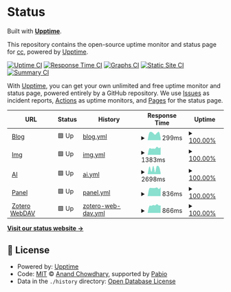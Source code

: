 # Status

Built with [**Upptime**](https://upptime.js.org).

This repository contains the open-source uptime monitor and status page for [cc](https://chillcicada.com), powered by [Upptime](https://github.com/upptime/upptime).

[![Uptime CI](https://github.com/chillcicada/status/workflows/Uptime%20CI/badge.svg)](https://github.com/chillcicada/status/actions?query=workflow%3A%22Uptime+CI%22)
[![Response Time CI](https://github.com/chillcicada/status/workflows/Response%20Time%20CI/badge.svg)](https://github.com/chillcicada/status/actions?query=workflow%3A%22Response+Time+CI%22)
[![Graphs CI](https://github.com/chillcicada/status/workflows/Graphs%20CI/badge.svg)](https://github.com/chillcicada/status/actions?query=workflow%3A%22Graphs+CI%22)
[![Static Site CI](https://github.com/chillcicada/status/workflows/Static%20Site%20CI/badge.svg)](https://github.com/chillcicada/status/actions?query=workflow%3A%22Static+Site+CI%22)
[![Summary CI](https://github.com/chillcicada/status/workflows/Summary%20CI/badge.svg)](https://github.com/chillcicada/status/actions?query=workflow%3A%22Summary+CI%22)

With [Upptime](https://upptime.js.org), you can get your own unlimited and free uptime monitor and status page, powered entirely by a GitHub repository. We use [Issues](https://github.com/chillcicada/status/issues) as incident reports, [Actions](https://github.com/chillcicada/status/actions) as uptime monitors, and [Pages](https://status.chillcicada.com) for the status page.

<!--start: status pages-->
<!-- This summary is generated by Upptime (https://github.com/upptime/upptime) -->
<!-- Do not edit this manually, your changes will be overwritten -->
<!-- prettier-ignore -->
| URL | Status | History | Response Time | Uptime |
| --- | ------ | ------- | ------------- | ------ |
| <img alt="" src="https://icons.duckduckgo.com/ip3/chillcicada.com.ico" height="13"> [Blog](https://chillcicada.com) | 🟩 Up | [blog.yml](https://github.com/chillcicada/status/commits/HEAD/history/blog.yml) | <details><summary><img alt="Response time graph" src="./graphs/blog/response-time-week.png" height="20"> 299ms</summary><br><a href="https://status.chillcicada.com/history/blog"><img alt="Response time 296" src="https://img.shields.io/endpoint?url=https%3A%2F%2Fraw.githubusercontent.com%2Fchillcicada%2Fstatus%2FHEAD%2Fapi%2Fblog%2Fresponse-time.json"></a><br><a href="https://status.chillcicada.com/history/blog"><img alt="24-hour response time 85" src="https://img.shields.io/endpoint?url=https%3A%2F%2Fraw.githubusercontent.com%2Fchillcicada%2Fstatus%2FHEAD%2Fapi%2Fblog%2Fresponse-time-day.json"></a><br><a href="https://status.chillcicada.com/history/blog"><img alt="7-day response time 299" src="https://img.shields.io/endpoint?url=https%3A%2F%2Fraw.githubusercontent.com%2Fchillcicada%2Fstatus%2FHEAD%2Fapi%2Fblog%2Fresponse-time-week.json"></a><br><a href="https://status.chillcicada.com/history/blog"><img alt="30-day response time 246" src="https://img.shields.io/endpoint?url=https%3A%2F%2Fraw.githubusercontent.com%2Fchillcicada%2Fstatus%2FHEAD%2Fapi%2Fblog%2Fresponse-time-month.json"></a><br><a href="https://status.chillcicada.com/history/blog"><img alt="1-year response time 296" src="https://img.shields.io/endpoint?url=https%3A%2F%2Fraw.githubusercontent.com%2Fchillcicada%2Fstatus%2FHEAD%2Fapi%2Fblog%2Fresponse-time-year.json"></a></details> | <details><summary><a href="https://status.chillcicada.com/history/blog">100.00%</a></summary><a href="https://status.chillcicada.com/history/blog"><img alt="All-time uptime 99.99%" src="https://img.shields.io/endpoint?url=https%3A%2F%2Fraw.githubusercontent.com%2Fchillcicada%2Fstatus%2FHEAD%2Fapi%2Fblog%2Fuptime.json"></a><br><a href="https://status.chillcicada.com/history/blog"><img alt="24-hour uptime 100.00%" src="https://img.shields.io/endpoint?url=https%3A%2F%2Fraw.githubusercontent.com%2Fchillcicada%2Fstatus%2FHEAD%2Fapi%2Fblog%2Fuptime-day.json"></a><br><a href="https://status.chillcicada.com/history/blog"><img alt="7-day uptime 100.00%" src="https://img.shields.io/endpoint?url=https%3A%2F%2Fraw.githubusercontent.com%2Fchillcicada%2Fstatus%2FHEAD%2Fapi%2Fblog%2Fuptime-week.json"></a><br><a href="https://status.chillcicada.com/history/blog"><img alt="30-day uptime 100.00%" src="https://img.shields.io/endpoint?url=https%3A%2F%2Fraw.githubusercontent.com%2Fchillcicada%2Fstatus%2FHEAD%2Fapi%2Fblog%2Fuptime-month.json"></a><br><a href="https://status.chillcicada.com/history/blog"><img alt="1-year uptime 99.99%" src="https://img.shields.io/endpoint?url=https%3A%2F%2Fraw.githubusercontent.com%2Fchillcicada%2Fstatus%2FHEAD%2Fapi%2Fblog%2Fuptime-year.json"></a></details>
| <img alt="" src="https://icons.duckduckgo.com/ip3/img.chillcicada.com.ico" height="13"> [Img](https://img.chillcicada.com) | 🟩 Up | [img.yml](https://github.com/chillcicada/status/commits/HEAD/history/img.yml) | <details><summary><img alt="Response time graph" src="./graphs/img/response-time-week.png" height="20"> 1383ms</summary><br><a href="https://status.chillcicada.com/history/img"><img alt="Response time 1354" src="https://img.shields.io/endpoint?url=https%3A%2F%2Fraw.githubusercontent.com%2Fchillcicada%2Fstatus%2FHEAD%2Fapi%2Fimg%2Fresponse-time.json"></a><br><a href="https://status.chillcicada.com/history/img"><img alt="24-hour response time 1512" src="https://img.shields.io/endpoint?url=https%3A%2F%2Fraw.githubusercontent.com%2Fchillcicada%2Fstatus%2FHEAD%2Fapi%2Fimg%2Fresponse-time-day.json"></a><br><a href="https://status.chillcicada.com/history/img"><img alt="7-day response time 1383" src="https://img.shields.io/endpoint?url=https%3A%2F%2Fraw.githubusercontent.com%2Fchillcicada%2Fstatus%2FHEAD%2Fapi%2Fimg%2Fresponse-time-week.json"></a><br><a href="https://status.chillcicada.com/history/img"><img alt="30-day response time 1355" src="https://img.shields.io/endpoint?url=https%3A%2F%2Fraw.githubusercontent.com%2Fchillcicada%2Fstatus%2FHEAD%2Fapi%2Fimg%2Fresponse-time-month.json"></a><br><a href="https://status.chillcicada.com/history/img"><img alt="1-year response time 1354" src="https://img.shields.io/endpoint?url=https%3A%2F%2Fraw.githubusercontent.com%2Fchillcicada%2Fstatus%2FHEAD%2Fapi%2Fimg%2Fresponse-time-year.json"></a></details> | <details><summary><a href="https://status.chillcicada.com/history/img">100.00%</a></summary><a href="https://status.chillcicada.com/history/img"><img alt="All-time uptime 99.77%" src="https://img.shields.io/endpoint?url=https%3A%2F%2Fraw.githubusercontent.com%2Fchillcicada%2Fstatus%2FHEAD%2Fapi%2Fimg%2Fuptime.json"></a><br><a href="https://status.chillcicada.com/history/img"><img alt="24-hour uptime 100.00%" src="https://img.shields.io/endpoint?url=https%3A%2F%2Fraw.githubusercontent.com%2Fchillcicada%2Fstatus%2FHEAD%2Fapi%2Fimg%2Fuptime-day.json"></a><br><a href="https://status.chillcicada.com/history/img"><img alt="7-day uptime 100.00%" src="https://img.shields.io/endpoint?url=https%3A%2F%2Fraw.githubusercontent.com%2Fchillcicada%2Fstatus%2FHEAD%2Fapi%2Fimg%2Fuptime-week.json"></a><br><a href="https://status.chillcicada.com/history/img"><img alt="30-day uptime 100.00%" src="https://img.shields.io/endpoint?url=https%3A%2F%2Fraw.githubusercontent.com%2Fchillcicada%2Fstatus%2FHEAD%2Fapi%2Fimg%2Fuptime-month.json"></a><br><a href="https://status.chillcicada.com/history/img"><img alt="1-year uptime 99.77%" src="https://img.shields.io/endpoint?url=https%3A%2F%2Fraw.githubusercontent.com%2Fchillcicada%2Fstatus%2FHEAD%2Fapi%2Fimg%2Fuptime-year.json"></a></details>
| <img alt="" src="https://icons.duckduckgo.com/ip3/ai.chillcicada.com.ico" height="13"> [AI](https://ai.chillcicada.com) | 🟩 Up | [ai.yml](https://github.com/chillcicada/status/commits/HEAD/history/ai.yml) | <details><summary><img alt="Response time graph" src="./graphs/ai/response-time-week.png" height="20"> 2698ms</summary><br><a href="https://status.chillcicada.com/history/ai"><img alt="Response time 2453" src="https://img.shields.io/endpoint?url=https%3A%2F%2Fraw.githubusercontent.com%2Fchillcicada%2Fstatus%2FHEAD%2Fapi%2Fai%2Fresponse-time.json"></a><br><a href="https://status.chillcicada.com/history/ai"><img alt="24-hour response time 586" src="https://img.shields.io/endpoint?url=https%3A%2F%2Fraw.githubusercontent.com%2Fchillcicada%2Fstatus%2FHEAD%2Fapi%2Fai%2Fresponse-time-day.json"></a><br><a href="https://status.chillcicada.com/history/ai"><img alt="7-day response time 2698" src="https://img.shields.io/endpoint?url=https%3A%2F%2Fraw.githubusercontent.com%2Fchillcicada%2Fstatus%2FHEAD%2Fapi%2Fai%2Fresponse-time-week.json"></a><br><a href="https://status.chillcicada.com/history/ai"><img alt="30-day response time 2649" src="https://img.shields.io/endpoint?url=https%3A%2F%2Fraw.githubusercontent.com%2Fchillcicada%2Fstatus%2FHEAD%2Fapi%2Fai%2Fresponse-time-month.json"></a><br><a href="https://status.chillcicada.com/history/ai"><img alt="1-year response time 2453" src="https://img.shields.io/endpoint?url=https%3A%2F%2Fraw.githubusercontent.com%2Fchillcicada%2Fstatus%2FHEAD%2Fapi%2Fai%2Fresponse-time-year.json"></a></details> | <details><summary><a href="https://status.chillcicada.com/history/ai">100.00%</a></summary><a href="https://status.chillcicada.com/history/ai"><img alt="All-time uptime 99.99%" src="https://img.shields.io/endpoint?url=https%3A%2F%2Fraw.githubusercontent.com%2Fchillcicada%2Fstatus%2FHEAD%2Fapi%2Fai%2Fuptime.json"></a><br><a href="https://status.chillcicada.com/history/ai"><img alt="24-hour uptime 100.00%" src="https://img.shields.io/endpoint?url=https%3A%2F%2Fraw.githubusercontent.com%2Fchillcicada%2Fstatus%2FHEAD%2Fapi%2Fai%2Fuptime-day.json"></a><br><a href="https://status.chillcicada.com/history/ai"><img alt="7-day uptime 100.00%" src="https://img.shields.io/endpoint?url=https%3A%2F%2Fraw.githubusercontent.com%2Fchillcicada%2Fstatus%2FHEAD%2Fapi%2Fai%2Fuptime-week.json"></a><br><a href="https://status.chillcicada.com/history/ai"><img alt="30-day uptime 100.00%" src="https://img.shields.io/endpoint?url=https%3A%2F%2Fraw.githubusercontent.com%2Fchillcicada%2Fstatus%2FHEAD%2Fapi%2Fai%2Fuptime-month.json"></a><br><a href="https://status.chillcicada.com/history/ai"><img alt="1-year uptime 99.99%" src="https://img.shields.io/endpoint?url=https%3A%2F%2Fraw.githubusercontent.com%2Fchillcicada%2Fstatus%2FHEAD%2Fapi%2Fai%2Fuptime-year.json"></a></details>
| <img alt="" src="https://icons.duckduckgo.com/ip3/panel.chillcicada.com.ico" height="13"> [Panel](https://panel.chillcicada.com) | 🟩 Up | [panel.yml](https://github.com/chillcicada/status/commits/HEAD/history/panel.yml) | <details><summary><img alt="Response time graph" src="./graphs/panel/response-time-week.png" height="20"> 836ms</summary><br><a href="https://status.chillcicada.com/history/panel"><img alt="Response time 845" src="https://img.shields.io/endpoint?url=https%3A%2F%2Fraw.githubusercontent.com%2Fchillcicada%2Fstatus%2FHEAD%2Fapi%2Fpanel%2Fresponse-time.json"></a><br><a href="https://status.chillcicada.com/history/panel"><img alt="24-hour response time 894" src="https://img.shields.io/endpoint?url=https%3A%2F%2Fraw.githubusercontent.com%2Fchillcicada%2Fstatus%2FHEAD%2Fapi%2Fpanel%2Fresponse-time-day.json"></a><br><a href="https://status.chillcicada.com/history/panel"><img alt="7-day response time 836" src="https://img.shields.io/endpoint?url=https%3A%2F%2Fraw.githubusercontent.com%2Fchillcicada%2Fstatus%2FHEAD%2Fapi%2Fpanel%2Fresponse-time-week.json"></a><br><a href="https://status.chillcicada.com/history/panel"><img alt="30-day response time 840" src="https://img.shields.io/endpoint?url=https%3A%2F%2Fraw.githubusercontent.com%2Fchillcicada%2Fstatus%2FHEAD%2Fapi%2Fpanel%2Fresponse-time-month.json"></a><br><a href="https://status.chillcicada.com/history/panel"><img alt="1-year response time 845" src="https://img.shields.io/endpoint?url=https%3A%2F%2Fraw.githubusercontent.com%2Fchillcicada%2Fstatus%2FHEAD%2Fapi%2Fpanel%2Fresponse-time-year.json"></a></details> | <details><summary><a href="https://status.chillcicada.com/history/panel">100.00%</a></summary><a href="https://status.chillcicada.com/history/panel"><img alt="All-time uptime 100.00%" src="https://img.shields.io/endpoint?url=https%3A%2F%2Fraw.githubusercontent.com%2Fchillcicada%2Fstatus%2FHEAD%2Fapi%2Fpanel%2Fuptime.json"></a><br><a href="https://status.chillcicada.com/history/panel"><img alt="24-hour uptime 100.00%" src="https://img.shields.io/endpoint?url=https%3A%2F%2Fraw.githubusercontent.com%2Fchillcicada%2Fstatus%2FHEAD%2Fapi%2Fpanel%2Fuptime-day.json"></a><br><a href="https://status.chillcicada.com/history/panel"><img alt="7-day uptime 100.00%" src="https://img.shields.io/endpoint?url=https%3A%2F%2Fraw.githubusercontent.com%2Fchillcicada%2Fstatus%2FHEAD%2Fapi%2Fpanel%2Fuptime-week.json"></a><br><a href="https://status.chillcicada.com/history/panel"><img alt="30-day uptime 100.00%" src="https://img.shields.io/endpoint?url=https%3A%2F%2Fraw.githubusercontent.com%2Fchillcicada%2Fstatus%2FHEAD%2Fapi%2Fpanel%2Fuptime-month.json"></a><br><a href="https://status.chillcicada.com/history/panel"><img alt="1-year uptime 100.00%" src="https://img.shields.io/endpoint?url=https%3A%2F%2Fraw.githubusercontent.com%2Fchillcicada%2Fstatus%2FHEAD%2Fapi%2Fpanel%2Fuptime-year.json"></a></details>
| <img alt="" src="https://icons.duckduckgo.com/ip3/zotero.chillcicada.com.ico" height="13"> [Zotero WebDAV](https://zotero.chillcicada.com) | 🟩 Up | [zotero-web-dav.yml](https://github.com/chillcicada/status/commits/HEAD/history/zotero-web-dav.yml) | <details><summary><img alt="Response time graph" src="./graphs/zotero-web-dav/response-time-week.png" height="20"> 866ms</summary><br><a href="https://status.chillcicada.com/history/zotero-web-dav"><img alt="Response time 846" src="https://img.shields.io/endpoint?url=https%3A%2F%2Fraw.githubusercontent.com%2Fchillcicada%2Fstatus%2FHEAD%2Fapi%2Fzotero-web-dav%2Fresponse-time.json"></a><br><a href="https://status.chillcicada.com/history/zotero-web-dav"><img alt="24-hour response time 834" src="https://img.shields.io/endpoint?url=https%3A%2F%2Fraw.githubusercontent.com%2Fchillcicada%2Fstatus%2FHEAD%2Fapi%2Fzotero-web-dav%2Fresponse-time-day.json"></a><br><a href="https://status.chillcicada.com/history/zotero-web-dav"><img alt="7-day response time 866" src="https://img.shields.io/endpoint?url=https%3A%2F%2Fraw.githubusercontent.com%2Fchillcicada%2Fstatus%2FHEAD%2Fapi%2Fzotero-web-dav%2Fresponse-time-week.json"></a><br><a href="https://status.chillcicada.com/history/zotero-web-dav"><img alt="30-day response time 858" src="https://img.shields.io/endpoint?url=https%3A%2F%2Fraw.githubusercontent.com%2Fchillcicada%2Fstatus%2FHEAD%2Fapi%2Fzotero-web-dav%2Fresponse-time-month.json"></a><br><a href="https://status.chillcicada.com/history/zotero-web-dav"><img alt="1-year response time 846" src="https://img.shields.io/endpoint?url=https%3A%2F%2Fraw.githubusercontent.com%2Fchillcicada%2Fstatus%2FHEAD%2Fapi%2Fzotero-web-dav%2Fresponse-time-year.json"></a></details> | <details><summary><a href="https://status.chillcicada.com/history/zotero-web-dav">100.00%</a></summary><a href="https://status.chillcicada.com/history/zotero-web-dav"><img alt="All-time uptime 99.85%" src="https://img.shields.io/endpoint?url=https%3A%2F%2Fraw.githubusercontent.com%2Fchillcicada%2Fstatus%2FHEAD%2Fapi%2Fzotero-web-dav%2Fuptime.json"></a><br><a href="https://status.chillcicada.com/history/zotero-web-dav"><img alt="24-hour uptime 100.00%" src="https://img.shields.io/endpoint?url=https%3A%2F%2Fraw.githubusercontent.com%2Fchillcicada%2Fstatus%2FHEAD%2Fapi%2Fzotero-web-dav%2Fuptime-day.json"></a><br><a href="https://status.chillcicada.com/history/zotero-web-dav"><img alt="7-day uptime 100.00%" src="https://img.shields.io/endpoint?url=https%3A%2F%2Fraw.githubusercontent.com%2Fchillcicada%2Fstatus%2FHEAD%2Fapi%2Fzotero-web-dav%2Fuptime-week.json"></a><br><a href="https://status.chillcicada.com/history/zotero-web-dav"><img alt="30-day uptime 100.00%" src="https://img.shields.io/endpoint?url=https%3A%2F%2Fraw.githubusercontent.com%2Fchillcicada%2Fstatus%2FHEAD%2Fapi%2Fzotero-web-dav%2Fuptime-month.json"></a><br><a href="https://status.chillcicada.com/history/zotero-web-dav"><img alt="1-year uptime 99.85%" src="https://img.shields.io/endpoint?url=https%3A%2F%2Fraw.githubusercontent.com%2Fchillcicada%2Fstatus%2FHEAD%2Fapi%2Fzotero-web-dav%2Fuptime-year.json"></a></details>

<!--end: status pages-->

[**Visit our status website →**](https://status.chillcicada.com)

## 📄 License

- Powered by: [Upptime](https://github.com/upptime/upptime)
- Code: [MIT](./LICENSE) © [Anand Chowdhary](https://anandchowdhary.com), supported by [Pabio](https://pabio.com)
- Data in the `./history` directory: [Open Database License](https://opendatacommons.org/licenses/odbl/1-0/)
